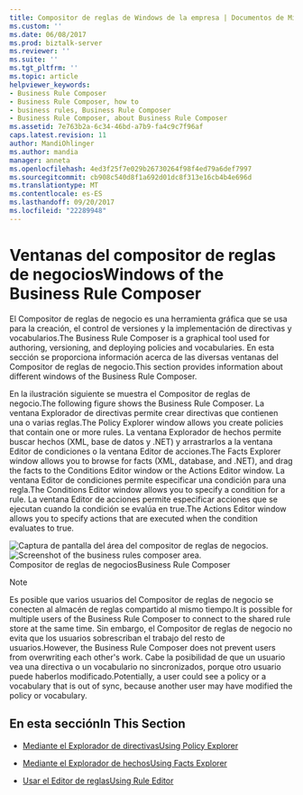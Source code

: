 ```yaml
---
title: Compositor de reglas de Windows de la empresa | Documentos de Microsoft
ms.custom: ''
ms.date: 06/08/2017
ms.prod: biztalk-server
ms.reviewer: ''
ms.suite: ''
ms.tgt_pltfrm: ''
ms.topic: article
helpviewer_keywords:
- Business Rule Composer
- Business Rule Composer, how to
- business rules, Business Rule Composer
- Business Rule Composer, about Business Rule Composer
ms.assetid: 7e763b2a-6c34-46bd-a7b9-fa4c9c7f96af
caps.latest.revision: 11
author: MandiOhlinger
ms.author: mandia
manager: anneta
ms.openlocfilehash: 4ed3f25f7e029b26730264f98f4ed79a6def7997
ms.sourcegitcommit: cb908c540d8f1a692d01dc8f313e16cb4b4e696d
ms.translationtype: MT
ms.contentlocale: es-ES
ms.lasthandoff: 09/20/2017
ms.locfileid: "22289948"
---
```

# <a name="windows-of-the-business-rule-composer"></a><span data-ttu-id="1c15b-102">Ventanas del compositor de reglas de negocios</span><span class="sxs-lookup"><span data-stu-id="1c15b-102">Windows of the Business Rule Composer</span></span>
<span data-ttu-id="1c15b-103">El Compositor de reglas de negocio es una herramienta gráfica que se usa para la creación, el control de versiones y la implementación de directivas y vocabularios.</span><span class="sxs-lookup"><span data-stu-id="1c15b-103">The Business Rule Composer is a graphical tool used for authoring, versioning, and deploying policies and vocabularies.</span></span> <span data-ttu-id="1c15b-104">En esta sección se proporciona información acerca de las diversas ventanas del Compositor de reglas de negocio.</span><span class="sxs-lookup"><span data-stu-id="1c15b-104">This section provides information about different windows of the Business Rule Composer.</span></span>  
  
 <span data-ttu-id="1c15b-105">En la ilustración siguiente se muestra el Compositor de reglas de negocio.</span><span class="sxs-lookup"><span data-stu-id="1c15b-105">The following figure shows the Business Rule Composer.</span></span> <span data-ttu-id="1c15b-106">La ventana Explorador de directivas permite crear directivas que contienen una o varias reglas.</span><span class="sxs-lookup"><span data-stu-id="1c15b-106">The Policy Explorer window allows you create policies that contain one or more rules.</span></span> <span data-ttu-id="1c15b-107">La ventana Explorador de hechos permite buscar hechos (XML, base de datos y .NET) y arrastrarlos a la ventana Editor de condiciones o la ventana Editor de acciones.</span><span class="sxs-lookup"><span data-stu-id="1c15b-107">The Facts Explorer window allows you to browse for facts (XML, database, and .NET), and drag the facts to the Conditions Editor window or the Actions Editor window.</span></span> <span data-ttu-id="1c15b-108">La ventana Editor de condiciones permite especificar una condición para una regla.</span><span class="sxs-lookup"><span data-stu-id="1c15b-108">The Conditions Editor window allows you to specify a condition for a rule.</span></span> <span data-ttu-id="1c15b-109">La ventana Editor de acciones permite especificar acciones que se ejecutan cuando la condición se evalúa en true.</span><span class="sxs-lookup"><span data-stu-id="1c15b-109">The Actions Editor window allows you to specify actions that are executed when the condition evaluates to true.</span></span>  
  
 <span data-ttu-id="1c15b-110">![Captura de pantalla del área del compositor de reglas de negocios. ](../core/media/bcd-ebiz-composerfulls.gif "bcd_ebiz_composerfulls")</span><span class="sxs-lookup"><span data-stu-id="1c15b-110">![Screenshot of the business rules composer area.](../core/media/bcd-ebiz-composerfulls.gif "bcd_ebiz_composerfulls")</span></span>  
<span data-ttu-id="1c15b-111">Compositor de reglas de negocios</span><span class="sxs-lookup"><span data-stu-id="1c15b-111">Business Rule Composer</span></span>  
  
> [!NOTE]
>  <span data-ttu-id="1c15b-112">Es posible que varios usuarios del Compositor de reglas de negocio se conecten al almacén de reglas compartido al mismo tiempo.</span><span class="sxs-lookup"><span data-stu-id="1c15b-112">It is possible for multiple users of the Business Rule Composer to connect to the shared rule store at the same time.</span></span> <span data-ttu-id="1c15b-113">Sin embargo, el Compositor de reglas de negocio no evita que los usuarios sobrescriban el trabajo del resto de usuarios.</span><span class="sxs-lookup"><span data-stu-id="1c15b-113">However, the Business Rule Composer does not prevent users from overwriting each other's work.</span></span> <span data-ttu-id="1c15b-114">Cabe la posibilidad de que un usuario vea una directiva o un vocabulario no sincronizados, porque otro usuario puede haberlos modificado.</span><span class="sxs-lookup"><span data-stu-id="1c15b-114">Potentially, a user could see a policy or a vocabulary that is out of sync, because another user may have modified the policy or vocabulary.</span></span>  
  
## <a name="in-this-section"></a><span data-ttu-id="1c15b-115">En esta sección</span><span class="sxs-lookup"><span data-stu-id="1c15b-115">In This Section</span></span>  
  
-   [<span data-ttu-id="1c15b-116">Mediante el Explorador de directivas</span><span class="sxs-lookup"><span data-stu-id="1c15b-116">Using Policy Explorer</span></span>](../core/using-policy-explorer.md)  
  
-   [<span data-ttu-id="1c15b-117">Mediante el Explorador de hechos</span><span class="sxs-lookup"><span data-stu-id="1c15b-117">Using Facts Explorer</span></span>](../core/using-facts-explorer.md)  
  
-   [<span data-ttu-id="1c15b-118">Usar el Editor de reglas</span><span class="sxs-lookup"><span data-stu-id="1c15b-118">Using Rule Editor</span></span>](../core/using-rule-editor.md)
